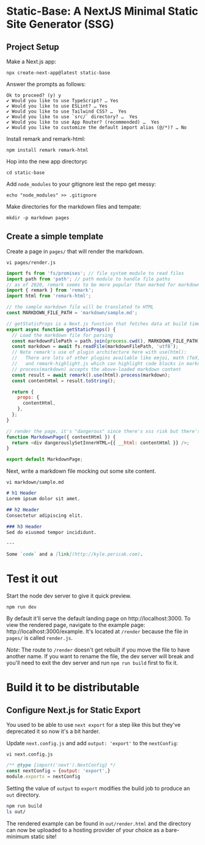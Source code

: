 # Static-Base: A NextJS Minimal Static Site Generator (SSG)

## Project Setup


Make a Next.js app:
```
npx create-next-app@latest static-base
```

Answer the prompts as follows:
```
Ok to proceed? (y) y
✔ Would you like to use TypeScript? … Yes
✔ Would you like to use ESLint? … Yes
✔ Would you like to use Tailwind CSS? …  Yes
✔ Would you like to use `src/` directory? …  Yes
✔ Would you like to use App Router? (recommended) …  Yes
✔ Would you like to customize the default import alias (@/*)? … No
```

Install remark and remark-html:
```
npm install remark remark-html
```

Hop into the new app directoryc
```
cd static-base
```

Add `node_modules` to your gitignore lest the repo get messy:
```
echo "node_modules" >> .gitignore
```

Make directories for the markdown files and tempate:
```
mkdir -p markdown pages
```

## Create a simple template

Create a page in `pages/` that will render the markdown.

`vi pages/render.js`
```js
import fs from 'fs/promises'; // file system module to read files
import path from 'path'; // path module to handle file paths
// as of 2020, remark seems to be more popular than marked for markdown processing (by npm downloads)
import { remark } from 'remark';
import html from 'remark-html';

// the sample markdown file will be translated to HTML
const MARKDOWN_FILE_PATH = 'markdown/sample.md';

// getStaticProps is a Next.js function that fetches data at build time
export async function getStaticProps() {
  // Load the markdown file for parsing
  const markdownFilePath = path.join(process.cwd(), MARKDOWN_FILE_PATH)
  const markdown = await fs.readFile(markdownFilePath, 'utf8');
  // Note remark's use of plugin architecture here with use(html):
  //   There are lots of other plugins available like emjoi, math (TeX, LaTeX), toc (table of contents),
  //   and remark-highlight.js which can highlight code blocks in markdown.
  // process(markdown) accepts the above-loaded markdown content
  const result = await remark().use(html).process(markdown);
  const contentHtml = result.toString();

  return {
    props: {
      contentHtml,
    },
  };
}

// render the page, it's "dangerous" since there's xss risk but there's no user-accepted content here
function MarkdownPage({ contentHtml }) {
  return <div dangerouslySetInnerHTML={{ __html: contentHtml }} />;
}

export default MarkdownPage;
```

Next, write a markdown file mocking out some site content.

`vi markdown/sample.md`
```markdown
# h1 Header
Lorem ipsum dolor sit amet.

## h2 Header
Consectetur adipiscing elit.

### h3 Header
Sed do eiusmod tempor incididunt.

---

Some `code` and a [link](http://kyle.pericak.com).

```


# Test it out

Start the node dev server to give it quick preview.
```
npm run dev
```

By default it'll serve the default landing page on http://localhost:3000.
To view the rendered page, navigate to the example page: http://localhost:3000/example.
It's located at `/render` because the file in `pages/` is called `render.js`.

*Note*: The route to `/render` doesn't get rebuilt if you move the file to have another
name. If you want to rename the file, the dev server will break and you'll need to exit
the dev server and run `npm run build` first to fix it.


# Build it to be distributable

## Configure Next.js for Static Export

You used to be able to use `next export` for a step like this but they've deprecated it
so now it's a bit harder. 

Update `next.config.js` and add `output: 'export'` to the `nextConfig`:

`vi next.config.js`
```js
/** @type {import('next').NextConfig} */
const nextConfig = {output: 'export',}
module.exports = nextConfig
```

Setting the value of `output` to `export` modifies the build job to produce an `out`
directory.

```bash
npm run build
ls out/
```

The rendered example can be found in `out/render.html` and the directory can now be
uploaded to a hosting provider of your choice as a bare-minimum static site!
